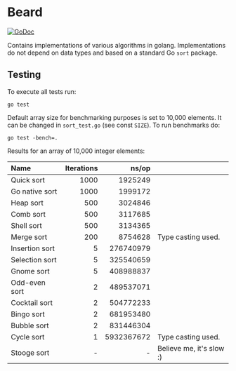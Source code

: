 # Beard

[![GoDoc](https://godoc.org/github.com/yleichanok/beard?status.svg)](https://godoc.org/github.com/yleichanok/beard)

Contains implementations of various algorithms in golang. Implementations do not depend on data types and based on a standard Go `sort` package.

## Testing

To execute all tests run:

    go test

Default array size for benchmarking purposes is set to 10,000 elements. It can be changed in `sort_test.go` (see const `SIZE`). To run benchmarks do:

    go test -bench=.

Results for an array of 10,000 integer elements:

| Name              | Iterations |           ns/op |                              |
| :---------------- | ---------: | --------------: | :--------------------------- |
| Quick sort        |       1000 |         1925249 |                              |
| Go native sort    |       1000 |         1999172 |                              |
| Heap sort         |        500 |         3024846 |                              |
| Comb sort         |        500 |         3117685 |                              |
| Shell sort        |        500 |         3134365 |                              |
| Merge sort        |        200 |         8754628 | Type casting used.           |
| Insertion sort    |          5 |       276740979 |                              |
| Selection sort    |          5 |       325540659 |                              |
| Gnome sort        |          5 |       408988837 |                              |
| Odd-even sort     |          2 |       489537071 |                              |
| Cocktail sort     |          2 |       504772233 |                              |
| Bingo sort        |          2 |       681953480 |                              |
| Bubble sort       |          2 |       831446304 |                              |
| Cycle sort        |          1 |      5932367672 | Type casting used.           |
| Stooge sort       |          - |               - | Believe me, it's slow :)     |
